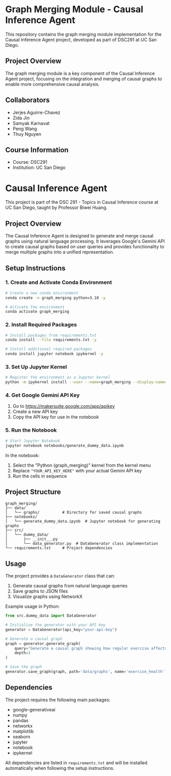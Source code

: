 # Graph Merging Module - Causal Inference Agent

This repository contains the graph merging module implementation for the Causal Inference Agent project, developed as part of DSC291 at UC San Diego.

## Project Overview

The graph merging module is a key component of the Causal Inference Agent project, focusing on the integration and merging of causal graphs to enable more comprehensive causal analysis.

## Collaborators

- Jerjes Aguirre-Chavez
- Zida Jin
- Samyak Karnavat
- Peng Wang
- Thuy Nguyen

## Course Information

- Course: DSC291
- Institution: UC San Diego

# Causal Inference Agent

This project is part of the DSC 291 - Topics in Causal Inference course at UC San Diego, taught by Professor Biwei Huang.

## Project Overview

The Causal Inference Agent is designed to generate and merge causal graphs using natural language processing. It leverages Google's Gemini API to create causal graphs based on user queries and provides functionality to merge multiple graphs into a unified representation.

## Setup Instructions

### 1. Create and Activate Conda Environment

```bash
# Create a new conda environment
conda create -n graph_merging python=3.10 -y

# Activate the environment
conda activate graph_merging
```

### 2. Install Required Packages

```bash
# Install packages from requirements.txt
conda install --file requirements.txt -y

# Install additional required packages
conda install jupyter notebook ipykernel -y
```

### 3. Set Up Jupyter Kernel

```bash
# Register the environment as a Jupyter kernel
python -m ipykernel install --user --name=graph_merging --display-name="Python (graph_merging)"
```

### 4. Get Google Gemini API Key

1. Go to https://makersuite.google.com/app/apikey
2. Create a new API key
3. Copy the API key for use in the notebook

### 5. Run the Notebook

```bash
# Start Jupyter Notebook
jupyter notebook notebooks/generate_dummy_data.ipynb
```

In the notebook:
1. Select the "Python (graph_merging)" kernel from the kernel menu
2. Replace `"YOUR_API_KEY_HERE"` with your actual Gemini API key
3. Run the cells in sequence

## Project Structure

```
graph_merging/
├── data/
│   └── graphs/          # Directory for saved causal graphs
├── notebooks/
│   └── generate_dummy_data.ipynb  # Jupyter notebook for generating graphs
├── src/
│   └── dummy_data/
│       ├── __init__.py
│       └── data_generator.py  # DataGenerator class implementation
└── requirements.txt     # Project dependencies
```

## Usage

The project provides a `DataGenerator` class that can:
1. Generate causal graphs from natural language queries
2. Save graphs to JSON files
3. Visualize graphs using NetworkX

Example usage in Python:
```python
from src.dummy_data import DataGenerator

# Initialize the generator with your API key
generator = DataGenerator(api_key="your-api-key")

# Generate a causal graph
graph = generator.generate_graph(
    query="Generate a causal graph showing how regular exercise affects health",
    depth=3
)

# Save the graph
generator.save_graph(graph, path='data/graphs', name='exercise_health')
```

## Dependencies

The project requires the following main packages:
- google-generativeai
- numpy
- pandas
- networkx
- matplotlib
- seaborn
- jupyter
- notebook
- ipykernel

All dependencies are listed in `requirements.txt` and will be installed automatically when following the setup instructions. 
